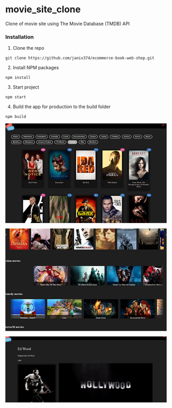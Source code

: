 # movie_site_clone
Clone of movie site using The Movie Database (TMDB) API

### Installation

1. Clone the repo
```
git clone https://github.com/janix374/ecommerce-book-web-shop.git
```
2. Install NPM packages
```
npm install
```
3. Start project 
```
npm start
```
4. Build the app for production to the build folder
```
npm build
``` 


![](screenshots/pics1.jpg)

![](screenshots/pics2.jpg)

![](screenshots/pics3.jpg)

